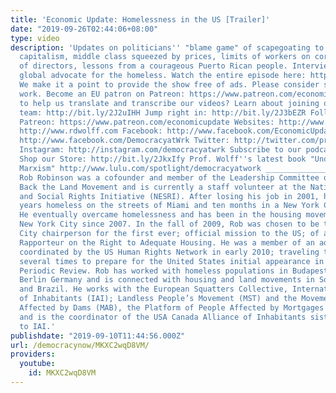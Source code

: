 ```yaml
---
title: 'Economic Update: Homelessness in the US [Trailer]'
date: "2019-09-26T02:44:06+08:00"
type: video
description: 'Updates on politicians'' "blame game" of scapegoating to avoid blaming
  capitalism, middle class squeezed by prices, limits of workers on corporate boards
  of directors, lessons from a courageous Puerto Rican people. Interview Rob Robinson,
  global advocate for the homeless. Watch the entire episode here: https://www.youtube.com/watch?v=v4-fSoW8DtY
  We make it a point to provide the show free of ads. Please consider supporting our
  work. Become an EU patron on Patreon: https://www.patreon.com/economicupdate Want
  to help us translate and transcribe our videos? Learn about joining our translation
  team: http://bit.ly/2J2uIHH Jump right in: http://bit.ly/2J3bEZR Follow us ONLINE:
  Patreon: https://www.patreon.com/economicupdate Websites: http://www.democracyatwork.info/econo...
  http://www.rdwolff.com Facebook: http://www.facebook.com/EconomicUpdate http://www.facebook.com/RichardDWolff
  http://www.facebook.com/DemocracyatWrk Twitter: http://twitter.com/profwolff http://twitter.com/democracyatwrk
  Instagram: http://instagram.com/democracyatwrk Subscribe to our podcast: http://economicupdate.libsyn.com
  Shop our Store: http://bit.ly/2JkxIfy Prof. Wolff''s latest book "Understanding
  Marxism" http://www.lulu.com/spotlight/democracyatwork _________________________________________________________
  Rob Robinson was a cofounder and member of the Leadership Committee of the Take
  Back the Land Movement and is currently a staff volunteer at the National Economic
  and Social Rights Initiative (NESRI). After losing his job in 2001, he spent two
  years homeless on the streets of Miami and ten months in a New York City shelter.
  He eventually overcame homelessness and has been in the housing movement based in
  New York City since 2007. In the fall of 2009, Rob was chosen to be the New York
  City chairperson for the first ever; official mission to the US; of a UN Special
  Rapporteur on the Right to Adequate Housing. He was a member of an advance team
  coordinated by the US Human Rights Network in early 2010; traveling to Geneva Switzerland
  several times to prepare for the United States initial appearance in the Universal
  Periodic Review. Rob has worked with homeless populations in Budapest Hungary and
  Berlin Germany and is connected with housing and land movements in South Africa
  and Brazil. He works with the European Squatters Collective, International Alliance
  of Inhabitants (IAI); Landless People’s Movement (MST) and the Movement of People
  Affected by Dams (MAB), the Platform of People Affected by Mortgages in Spain (PAH)
  and is the coordinator of the USA Canada Alliance of Inhabitants sister organization
  to IAI.'
publishdate: "2019-09-10T11:44:56.000Z"
url: /democracynow/MKXC2wqD8VM/
providers:
  youtube:
    id: MKXC2wqD8VM
---
```


